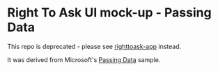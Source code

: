 # Right To Ask UI mock-up - Passing Data

This repo is deprecated - please see [righttoask-app](https://github.com/RightToAskOrg/righttoask-app) instead.

It was derived from Microsoft's [Passing Data](https://github.com/xamarin/xamarin-forms-samples/tree/master/Navigation/PassingData) sample.

